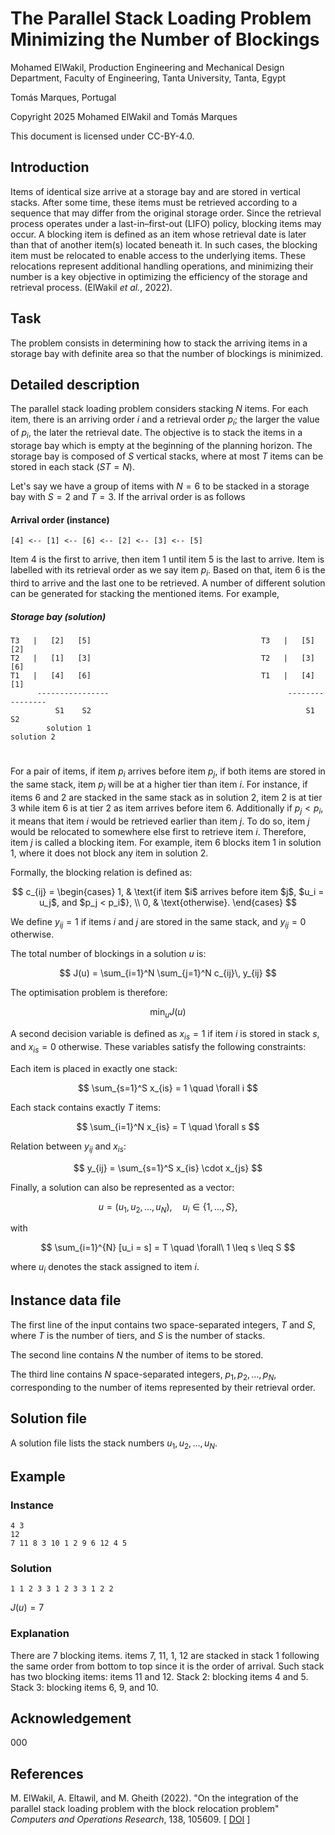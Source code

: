 <!--
SPDX-FileCopyrightText: 2025 Mohamed ElWakil <m.elwakil@f-eng.tanta.edu.eg>
SPDX-FileCopyrightText: 2025 Tomás Marques <tmarques0580@gmail.com>

SPDX-License-Identifier: CC-BY-4.0
-->

# The Parallel Stack Loading Problem Minimizing the Number of Blockings 

Mohamed ElWakil, Production Engineering and Mechanical Design Department, Faculty of Engineering, Tanta University, Tanta, Egypt 

Tomás Marques, Portugal

Copyright 2025 Mohamed ElWakil and Tomás Marques 

This document is licensed under CC-BY-4.0.

## Introduction

Items of identical size arrive at a storage bay and are stored in vertical stacks. After some time, these items must be retrieved according to a sequence that may differ 
from the original storage order. Since the retrieval process operates under a last-in–first-out (LIFO) policy, blocking items may occur. A blocking item is defined as an item whose 
retrieval date is later than that of another item(s) located beneath it. In such cases, the blocking item must be relocated to enable access to the underlying items. 
These relocations represent additional handling operations, and minimizing their number is a key objective in optimizing the efficiency of the storage and retrieval process. 
(ElWakil _et al._, 2022). 

## Task

The problem consists in determining how to stack the arriving items in a storage bay with definite area so that the number of blockings is minimized. 

## Detailed description

The parallel stack loading problem considers stacking $N$ items. For each item, there is an arriving order $i$ and a retrieval order $p_i$; the larger the value of $p_i$, the later 
the retrieval date. The objective is to stack the items in a storage bay which is empty at the beginning of the planning horizon. The storage bay is 
composed of $S$ vertical stacks, where at most $T$ items can be stored in each stack $(ST = N)$. 

Let's say we have a group of items with $N = 6$ to be stacked in a storage bay with $S = 2$ and $T = 3$. If the arrival order is as follows
#### Arrival order (instance) 
```
[4] <-- [1] <-- [6] <-- [2] <-- [3] <-- [5]
```
Item 4 is the first to arrive, then item 1 until item 5 is the last to arrive. Item is labelled with its retrieval order as we say item $p_i$. Based on that, item 6 is the third to
arrive and the last one to be retrieved. A number of different solution can be generated for stacking the mentioned items. For example, 

##### Storage bay (solution)
```
T3   |   [2]   [5]                                      T3   |   [5]   [2]
T2   |   [1]   [3]                                      T2   |   [3]   [6]
T1   |   [4]   [6]                                      T1   |   [4]   [1]
      ----------------                                        ----------------
          S1    S2                                                S1    S2
        solution 1                                             solution 2 
```
#

For a pair of items, if item $p_i$ arrives before item $p_j$, if both items are stored in the same stack, item $p_j$ will be at 
a higher tier than item $i$. For instance, if items 6 and 2 are stacked in the same stack as in solution 2, item 2 is at tier 3 while item 6 is at tier 2 as item arrives before 
item 6. Additionally if $p_j < p_i$, it means that item $i$ would be retrieved earlier than item $j$. To do so, item $j$ would be relocated to somewhere else
first to retrieve item $i$. Therefore, item $j$ is called a blocking item. For example, item 6 blocks item 1 in solution 1, where it does not block any item in solution 2.  

Formally, the blocking relation is defined as:

$$
c_{ij} =
\begin{cases}
1, & \text{if item $i$ arrives before item $j$, $u_i = u_j$, and $p_j < p_i$}, \\
0, & \text{otherwise}.
\end{cases}
$$

We define $y_{ij} = 1$ if items $i$ and $j$ are stored in the same stack, and $y_{ij} = 0$ otherwise.

The total number of blockings in a solution $u$ is:

$$
J(u) = \sum_{i=1}^N \sum_{j=1}^N c_{ij}\, y_{ij}
$$

The optimisation problem is therefore:

$$
\min_{u} J(u)
$$

A second decision variable is defined as $x_{is} = 1$ if item $i$ is stored in stack $s$, and $x_{is} = 0$ otherwise. These variables satisfy the following constraints:

Each item is placed in exactly one stack:

$$
\sum_{s=1}^S x_{is} = 1 \quad \forall i
$$

Each stack contains exactly $T$ items:

$$
\sum_{i=1}^N x_{is} = T \quad \forall s
$$

Relation between $y_{ij}$ and $x_{is}$:

$$
y_{ij} = \sum_{s=1}^S x_{is} \cdot x_{js}
$$

Finally, a solution can also be represented as a vector:

$$
u = (u_1, u_2, \dots, u_N), \quad u_i \in \{1,\dots,S\},
$$

with

$$
\sum_{i=1}^{N} [u_i = s] = T \quad \forall\ 1 \leq s \leq S
$$

where $u_i$ denotes the stack assigned to item $i$.




## Instance data file

The first line of the input contains two space-separated integers, $T$ and
$S$, where $T$ is the number of tiers, and $S$ is the number of stacks.

The second line contains $N$ the number of items to be stored. 

The third line contains $N$ space-separated integers, $p_1, p_2, \dots, p_N$,
corresponding to the number of items represented by their retrieval order.

## Solution file

A solution file lists the stack numbers $u_1, u_2, \dots, u_N$.

## Example

### Instance

```
4 3
12
7 11 8 3 10 1 2 9 6 12 4 5 
```

### Solution

```
1 1 2 3 3 1 2 3 3 1 2 2 
```

$J(u) = 7$

### Explanation

There are $7$ blocking items. items 7, 11, 1, 12 are stacked in stack 1 following the same order from bottom to top since it is the order of arrival. Such stack has two blocking
items: items 11 and 12. Stack 2: blocking items 4 and 5. Stack 3: blocking items 6, 9, and 10. 

## Acknowledgement

000

## References

M. ElWakil, A. Eltawil, and M. Gheith (2022). "On the integration of the parallel stack loading problem with the block relocation problem" *Computers and Operations Research*, 
138, 105609.
\[ [DOI](https://doi.org/10.1016/j.cor.2021.105609) \]

